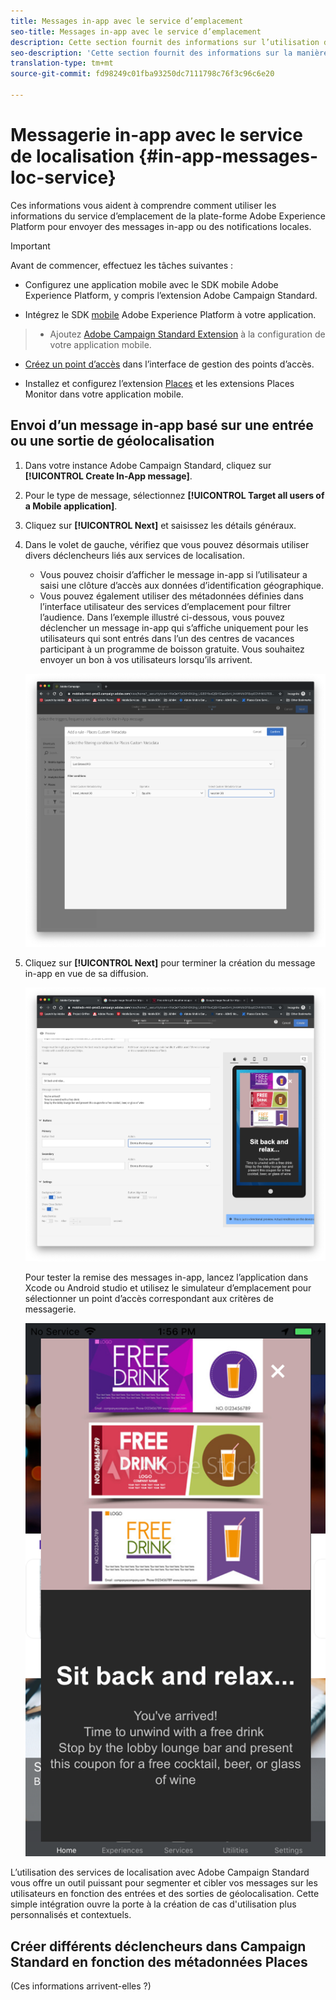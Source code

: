 ```yaml
---
title: Messages in-app avec le service d’emplacement
seo-title: Messages in-app avec le service d’emplacement
description: Cette section fournit des informations sur l’utilisation de la messagerie Push dans Campaign Standard avec des messages in-app dans Campaign Standard.
seo-description: 'Cette section fournit des informations sur la manière d’utiliser "Messagerie Push dans Campaign Standard" avec les messages in-app dans Campaign Standard. '
translation-type: tm+mt
source-git-commit: fd98249c01fba93250dc7111798c76f3c96c6e20

---
```



# Messagerie in-app avec le service de localisation {#in-app-messages-loc-service}

Ces informations vous aident à comprendre comment utiliser les informations du service d’emplacement de la plate-forme Adobe Experience Platform pour envoyer des messages in-app ou des notifications locales.

>[!IMPORTANT]
>
>Avant de commencer, effectuez les tâches suivantes :
>
>* Configurez une application mobile avec le SDK mobile Adobe Experience Platform, y compris l’extension [](https://aep-sdks.gitbook.io/docs/using-mobile-extensions/adobe-campaign-standard)Adobe Campaign Standard.
   >
   >
* Intégrez le SDK [mobile](https://aep-sdks.gitbook.io/docs/getting-started/get-the-sdk) Adobe Experience Platform à votre application.
>* Ajoutez [Adobe Campaign Standard Extension](https://aep-sdks.gitbook.io/docs/using-mobile-extensions/adobe-campaign-standard) à la configuration de votre application mobile.
   >
   >
* [Créez un point d’accès](/help/poi-mgmt-ui/create-a-poi-ui.md) dans l’interface de gestion des points d’accès.
   >
   >
* Installez et configurez l’extension [Places](/help/places-ext-aep-sdks/places-extension/places-extension.md) et les extensions [](/help/places-ext-aep-sdks/places-monitor-extension/places-monitor-extension.md) Places Monitor dans votre application mobile.


## Envoi d’un message in-app basé sur une entrée ou une sortie de géolocalisation

1. Dans votre instance Adobe Campaign Standard, cliquez sur **[!UICONTROL Create In-App message]**.
2. Pour le type de message, sélectionnez **[!UICONTROL Target all users of a Mobile application]**.
3. Cliquez sur **[!UICONTROL Next]** et saisissez les détails généraux.
4. Dans le volet de gauche, vérifiez que vous pouvez désormais utiliser divers déclencheurs liés aux services de localisation.

   * Vous pouvez choisir d’afficher le message in-app si l’utilisateur a saisi une clôture d’accès aux données d’identification géographique.
   * Vous pouvez également utiliser des métadonnées définies dans l’interface utilisateur des services d’emplacement pour filtrer l’audience.
   Dans l’exemple illustré ci-dessous, vous pouvez déclencher un message in-app qui s’affiche uniquement pour les utilisateurs qui sont entrés dans l’un des centres de vacances participant à un programme de boisson gratuite. Vous souhaitez envoyer un bon à vos utilisateurs lorsqu’ils arrivent.

   !["Métadonnées de place des messages in-app"](/help/assets/last-entered-vacation.png)

5. Cliquez sur **[!UICONTROL Next]** pour terminer la création du message in-app en vue de sa diffusion.

   !["créer un événement"](/help/assets/prepare-ACS.png)

   Pour tester la remise des messages in-app, lancez l’application dans Xcode ou Android studio et utilisez le simulateur d’emplacement pour sélectionner un point d’accès correspondant aux critères de messagerie.

   !["coupon de boisson"](/help/assets/drink-coupon-on-app.png)


L’utilisation des services de localisation avec Adobe Campaign Standard vous offre un outil puissant pour segmenter et cibler vos messages sur les utilisateurs en fonction des entrées et des sorties de géolocalisation. Cette simple intégration ouvre la porte à la création de cas d'utilisation plus personnalisés et contextuels.

## Créer différents déclencheurs dans Campaign Standard en fonction des métadonnées Places

(Ces informations arrivent-elles ?)